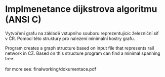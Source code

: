 # Implmenetance dijkstrova algoritmu (ANSI C)
Vytvoření grafu na základě vstupního souboru reprezentujícíc železniční síť v ČR. Pomocí této struktury pro nalezení minimální kostry grafu.<br>

Program creates a graph structure based on input file that represents rail network in CZ. Based on this structure program can find a minimal spanning tree.
<br>
<br>
for more see: finalworking/dokumentace.pdf
